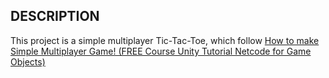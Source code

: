 ## DESCRIPTION
This project is a simple multiplayer Tic-Tac-Toe, which follow [How to make Simple Multiplayer Game! (FREE Course Unity Tutorial Netcode for Game Objects)]([https://www.youtube.com/watch?v=-jkT4oFi1vk](https://www.youtube.com/watch?v=YmUnXsOp_t0&list=PLzDRvYVwl53tjuYkhP0aTBEp4jtJfSFHP))
